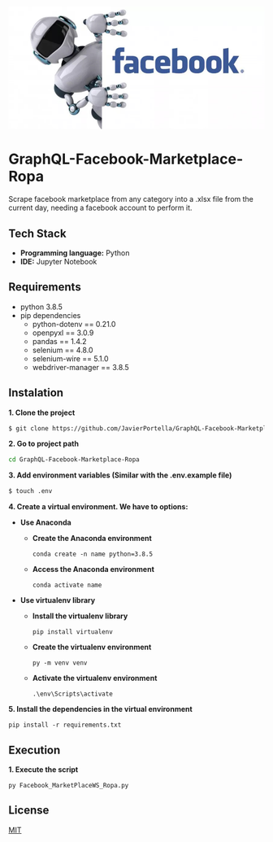 ![Logo](logo.jpeg)

# GraphQL-Facebook-Marketplace-Ropa

Scrape facebook marketplace from any category into a .xlsx file from the current day, needing a facebook account to perform it.

## Tech Stack

* **Programming language:** Python
* **IDE:** Jupyter Notebook

## Requirements
- python 3.8.5
- pip dependencies
    - python-dotenv == 0.21.0
    - openpyxl == 3.0.9
    - pandas == 1.4.2
    - selenium == 4.8.0
    - selenium-wire == 5.1.0
    - webdriver-manager == 3.8.5

## Instalation

**1. Clone the project**
```bash 
$ git clone https://github.com/JavierPortella/GraphQL-Facebook-Marketplace-Ropa.git
```

**2. Go to project path**

```bash
cd GraphQL-Facebook-Marketplace-Ropa
```

**3. Add environment variables (Similar with the .env.example file)**
```bash
$ touch .env
```

**4. Create a virtual environment. We have to options:**

* **Use Anaconda**
    
    - **Create the Anaconda environment**
        ```shell
        conda create -n name python=3.8.5
        ```

    - **Access the Anaconda environment**
        ```shell
        conda activate name
        ```

* **Use virtualenv library**
    - **Install the virtualenv library**
        ```shell
        pip install virtualenv
        ```
    
    - **Create the virtualenv environment**
        ```shell
        py -m venv venv
        ```

    - **Activate the virtualenv environment**
        ```shell
        .\env\Scripts\activate
        ```

**5. Install the dependencies in the virtual environment**
```shell
pip install -r requirements.txt
```

## Execution

**1. Execute the script**
```shell
py Facebook_MarketPlaceWS_Ropa.py
```

## License

[MIT](https://choosealicense.com/licenses/mit/)